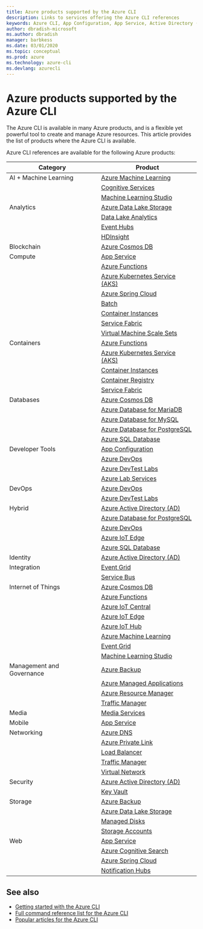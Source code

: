 ```yaml
---
title: Azure products supported by the Azure CLI
description: Links to services offering the Azure CLI references
keywords: Azure CLI, App Configuration, App Service, Active Directory (AD), Backup, Cognitive Search, Cosmos DB, Data Lake Storage, Database, MariaDB, MySQL, PostgreSQL, PostgreSQL, DevOps, DevTest Labs, DNS, Functions, IoT, IoT Central, IoT Edge, IoT Hub, Kubernetes Service (AKS), Lab Services, Machine Learning, Managed Applications, Private Link, Resource Manager, Spring Cloud, SQL Database, Batch, Cognitive Services, Container Instances, Container Registry, Data Lake Analytics, Event Grid, Event Hubs, HDInsight, Key Vault, Load Balancer, Machine Learning Studio, Managed Disks, Media Services, Notification Hubs, Service Bus, Service Fabric, Storage Accounts, Traffic Manager, Virtual Machine Scale Sets, Virtual Network, Compute, Networking, Internet of Things, Developer Tools, Databases, Analytics, Management and Governance, Hybrid, Storage, Security, AI, AI + Machine Learning
author: dbradish-microsoft
ms.author: dbradish
manager: barbkess
ms.date: 03/01/2020
ms.topic: conceptual
ms.prod: azure
ms.technology: azure-cli
ms.devlang: azurecli
---
```


# Azure products supported by the Azure CLI

The Azure CLI is available in many Azure products, and is a flexible yet powerful tool to create and manage Azure resources.  This article provides the list of products where the Azure CLI is available.  

Azure CLI references are available for the following Azure products:  

| Category | Product
|-|-|
|AI + Machine Learning|[Azure Machine Learning](/services/machine-learning/index)
||[Cognitive Services](/services/cognitive-services/index)
||[Machine Learning Studio](/services/machine-learning/studio/index)
|Analytics|[Azure Data Lake Storage](/services/storage/blobs/data-lake-storage-introduction)
||[Data Lake Analytics](/services/services/data-lake-analytics/)
||[Event Hubs](/services/event-hubs/index)
||[HDInsight](/services/hdinsight/index)
|Blockchain|[Azure Cosmos DB](/services/cosmos-db/index)
|Compute|[App Service](/services/app-service/index)
||[Azure Functions](/services/azure-functions/index)
||[Azure Kubernetes Service (AKS)](/services/aks/index)
||[Azure Spring Cloud](/services/spring-cloud/index)
||[Batch](/services/batch/index)
||[Container Instances](/services/container-instances/index)
||[Service Fabric](/services/service-fabric/index)
||[Virtual Machine Scale Sets](/services/virtual-machine-scale-sets/index)
|Containers|[Azure Functions](/services/azure-functions/index)
||[Azure Kubernetes Service (AKS)](/services/aks/index)
||[Container Instances](/services/container-instances/index)
||[Container Registry](/services/container-registry/index)
||[Service Fabric](/services/service-fabric/index)
|Databases|[Azure Cosmos DB](/services/cosmos-db/index)
||[Azure Database for MariaDB](/services/mariadb/index)
||[Azure Database for MySQL](/services/mysql/index)
||[Azure Database for PostgreSQL](/services/postgresql/index)
||[Azure SQL Database](/services/sql-database/index)
|Developer Tools|[App Configuration](/services/azure-app-configuration/index)
||[Azure DevOps](/services/devops/)
||[Azure DevTest Labs](/services/lab-services/index)
||[Azure Lab Services](/services/lab-services/classroom-labs/classroom-labs-overview)
|DevOps|[Azure DevOps](/services/devops/)
||[Azure DevTest Labs](/services/lab-services/index)
|Hybrid|[Azure Active Directory (AD)](/services/active-directory/index)
||[Azure Database for PostgreSQL](/services/postgresql/index)
||[Azure DevOps](/services/devops/)
||[Azure IoT Edge](/services/iot-edge/index)
||[Azure SQL Database](/services/sql-database/index)
|Identity|[Azure Active Directory (AD)](/services/active-directory/index)
|Integration|[Event Grid](/services/event-grid/index)
||[Service Bus](/services/service-bus/index)
|Internet of Things|[Azure Cosmos DB](/services/cosmos-db/index)
||[Azure Functions](/services/azure-functions/index)
||[Azure IoT Central](/services/iot-central/index)
||[Azure IoT Edge](/services/iot-edge/index)
||[Azure IoT Hub](/services/iot-hub/index)
||[Azure Machine Learning](/services/machine-learning/index)
||[Event Grid](/services/event-grid/index)
||[Machine Learning Studio](/services/machine-learning/studio/index)
|Management and Governance|[Azure Backup](/services/backup/index)
||[Azure Managed Applications](/services/azure-resource-manager/managed-applications/index)
||[Azure Resource Manager](/features/azure-resource-manager/index)
||[Traffic Manager](/services/traffic-manager/index)
|Media|[Media Services](/services/media-services/latest/index)
|Mobile|[App Service](/services/app-service/index)
|Networking|[Azure DNS](/services/dns/index)
||[Azure Private Link](/services/private-link/index)
||[Load Balancer](/services/load-balancer/index)
||[Traffic Manager](/services/traffic-manager/index)
||[Virtual Network](/services/virtual-network/index)
|Security|[Azure Active Directory (AD)](/services/active-directory/index)
||[Key Vault](/services/key-vault/index)
|Storage|[Azure Backup](/services/azure/backup/index)
||[Azure Data Lake Storage](/services/storage/blobs/data-lake-storage-introduction)
||[Managed Disks](/services/virtual-machines/windows/managed-disks-overview)
||[Storage Accounts](/services/services/storage/)
|Web|[App Service](/services/app-service/index)
||[Azure Cognitive Search](/services/search/index)
||[Azure Spring Cloud](/services/spring-cloud/index)
||[Notification Hubs](/services/notification-hubs/index)

## See also

- [Getting started with the Azure CLI](get-started-with-azure-cli.md)
- [Full command reference list for the Azure CLI](/services/cli/azure/reference-index)
- [Popular articles for the Azure CLI](popular-articles-azure-cli.md)
